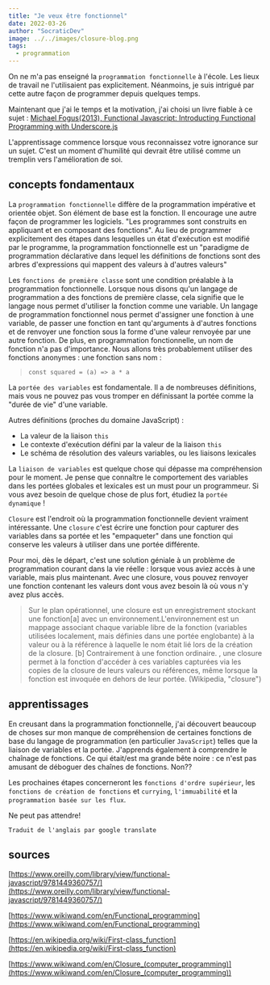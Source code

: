 ```yaml
---
title: "Je veux être fonctionnel"
date: 2022-03-26
author: "SocraticDev"
image: ../../images/closure-blog.png
tags:
  - programmation
---
```


On ne m'a pas enseigné la `programmation fonctionnelle` à l'école. Les lieux de travail ne l'utilisaient pas explicitement. Néanmoins, je suis intrigué par cette autre façon de programmer depuis quelques temps.

Maintenant que j'ai le temps et la motivation, j'ai choisi un livre fiable à ce sujet : [Michael Fogus(2013), Functional Javascript: Introducting Functional Programming with Underscore.js](https://www.oreilly.com/library/view/functional-javascript/9781449360757/)

L'apprentissage commence lorsque vous reconnaissez votre ignorance sur un sujet. C'est un moment d'humilité qui devrait être utilisé comme un tremplin vers l'amélioration de soi.

## concepts fondamentaux

La `programmation fonctionnelle` diffère de la programmation impérative et orientée objet. Son élément de base est la fonction. Il encourage une autre façon de programmer les logiciels. "Les programmes sont construits en appliquant et en composant des fonctions". Au lieu de programmer explicitement des étapes dans lesquelles un état d'exécution est modifié par le programme, la programmation fonctionnelle est un "paradigme de programmation déclarative dans lequel les définitions de fonctions sont des arbres d'expressions qui mappent des valeurs à d'autres valeurs"

Les `fonctions de première classe` sont une condition préalable à la programmation fonctionnelle. Lorsque nous disons qu'un langage de programmation a des fonctions de première classe, cela signifie que le langage nous permet d'utiliser la fonction comme une variable. Un langage de programmation fonctionnel nous permet d'assigner une fonction à une variable, de passer une fonction en tant qu'arguments à d'autres fonctions et de renvoyer une fonction sous la forme d'une valeur renvoyée par une autre fonction. De plus, en programmation fonctionnelle, un nom de fonction n'a pas d'importance. Nous allons très probablement utiliser des fonctions anonymes : une fonction sans nom :

> `const squared = (a) => a * a`

La `portée des variables` est fondamentale. Il a de nombreuses définitions, mais vous ne pouvez pas vous tromper en définissant la portée comme la "durée de vie" d'une variable.

Autres définitions (proches du domaine JavaScript) :

- La valeur de la liaison `this`
- Le contexte d'exécution défini par la valeur de la liaison `this`
- Le schéma de résolution des valeurs variables, ou les liaisons lexicales

La `liaison de variables` est quelque chose qui dépasse ma compréhension pour le moment. Je pense que connaître le comportement des variables dans les portées globales et lexicales est un must pour un programmeur. Si vous avez besoin de quelque chose de plus fort, étudiez la `portée dynamique` !

`Closure` est l'endroit où la programmation fonctionnelle devient vraiment intéressante. Une `closure` c'est écrire une fonction pour capturer des variables dans sa portée et les "empaqueter" dans une fonction qui conserve les valeurs à utiliser dans une portée différente.

Pour moi, dès le départ, c'est une solution géniale à un problème de programmation courant dans la vie réelle : lorsque vous aviez accès à une variable, mais plus maintenant. Avec une closure, vous pouvez renvoyer une fonction contenant les valeurs dont vous avez besoin là où vous n'y avez plus accès.

>Sur le plan opérationnel, une closure est un enregistrement stockant une fonction[a] avec un environnement.L'environnement est un mappage associant chaque variable libre de la fonction (variables utilisées localement, mais définies dans une portée englobante) à la valeur ou à la référence à laquelle le nom était lié lors de la création de la closure. [b] Contrairement à une fonction ordinaire. , une closure permet à la fonction d'accéder à ces variables capturées via les copies de la closure de leurs valeurs ou références, même lorsque la fonction est invoquée en dehors de leur portée. (Wikipedia, "closure")

## apprentissages

En creusant dans la programmation fonctionnelle, j'ai découvert beaucoup de choses sur mon manque de compréhension de certaines fonctions de base du langage de programmation (en particulier `JavaScript`) telles que la liaison de variables et la portée. J'apprends également à comprendre le chaînage de fonctions. Ce qui était/est ma grande bête noire : ce n'est pas amusant de déboguer des chaînes de fonctions. Non??

Les prochaines étapes concerneront les `fonctions d'ordre supérieur`, les `fonctions de création de fonctions` et `currying`, `l'immuabilité` et la `programmation basée sur les flux`.

Ne peut pas attendre!

`Traduit de l'anglais par google translate`

## sources

[https://www.oreilly.com/library/view/functional-javascript/9781449360757/](https://www.oreilly.com/library/view/functional-javascript/9781449360757/)

[https://www.wikiwand.com/en/Functional_programming](https://www.wikiwand.com/en/Functional_programming)  

[https://en.wikipedia.org/wiki/First-class_function](https://en.wikipedia.org/wiki/First-class_function)  

[https://www.wikiwand.com/en/Closure_(computer_programming)](https://www.wikiwand.com/en/Closure_(computer_programming))
